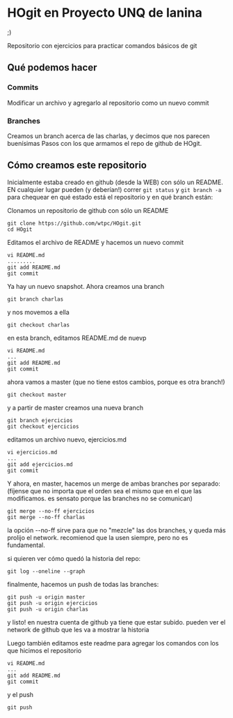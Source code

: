 # HOgit en Proyecto UNQ de Ianina

;)

Repositorio con ejercicios para practicar comandos básicos de git

## Qué podemos hacer

### Commits
Modificar un archivo y agregarlo al repositorio como un nuevo commit

### Branches
Creamos un branch acerca de las charlas, y decimos que nos parecen buenísimas
Pasos con los que armamos el repo de github de HOgit.


## Cómo creamos este repositorio

Inicialmente estaba creado en github (desde la WEB) con 
sólo un README. EN cualquier lugar pueden (y deberían!)
correr `git status` y `git branch -a` para chequear
en qué estado está el repositorio y en qué branch están:


Clonamos un repositorio de github con sólo un README

```
git clone https://github.com/wtpc/HOgit.git
cd HOgit
```

Editamos el archivo de README y hacemos un nuevo commit

```
vi README.md
.........
git add README.md
git commit
```

Ya hay un nuevo snapshot. Ahora creamos una branch

```
git branch charlas
```

y nos movemos a ella

```
git checkout charlas
```

en esta branch, editamos README.md de nuevp

```
vi README.md
...
git add README.md
git commit
```

ahora vamos a master (que no tiene estos cambios, porque es otra branch!)

```
git checkout master
```

y a partir de master creamos una nueva branch

```
git branch ejercicios
git checkout ejercicios
```

editamos un archivo nuevo, ejercicios.md

```
vi ejercicios.md
...
git add ejercicios.md
git commit
```

Y ahora, en master, hacemos un merge de ambas branches por separado:
(fíjense que no importa que el orden sea el mismo que en el que 
las modificamos. es sensato porque las branches no se comunican)

```
git merge --no-ff ejercicios
git merge --no-ff charlas
```

la opción --no-ff sirve para que no "mezcle" las dos branches, y queda más prolijo el network. recomienod que la usen siempre, pero no es fundamental.

si quieren ver cómo quedó la historia del repo:

```
git log --oneline --graph
```

finalmente, hacemos un push de todas las branches:

```
git push -u origin master
git push -u origin ejercicios
git push -u origin charlas
```

y listo! en nuestra cuenta de github ya tiene que estar subido. pueden ver el network de github que les va a mostrar la historia

Luego también editamos este readme para agregar los comandos con los que hicimos el repositorio


```
vi README.md
...
git add README.md
git commit
```

y el push

```
git push
```
